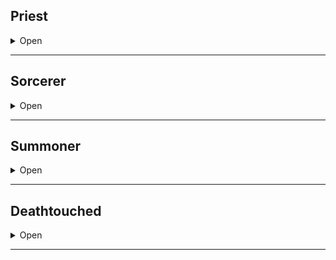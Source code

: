 ## Priest

<details><summary>Open</summary>
<p>
  
**Starting Equipment**: Holy Vestments, a Censer, a Holy Book.

**Starting Skill**: Your choice of Holy Scriptures, Dead Languages, Preaching, or Alcohol.

For every Priest template you have, you gain one new Sacrament.

### Sacrament

When you choose a Sacrament, you become imparted by the divine grace of the authority. Each sacrament is different and represents one facet of your faith. Spells gifted by a sacrament can only be cast once between each rest. You start with no Faith Dice (FD) and must earn them through your actions.

### Choices of Sacraments:
  
<details><summary>Open</summary>
<p>
  
**Anoint the sword of the Conqueror**

- You can spend Spell Dices as you attack and add the sum to your attack and damage rolls.
- When you hit an enemy with a weapon or you take damage from a weapon, you gain 1 Spell Dice for your next combat turn.
- Roll 1D4, you gain the following spell: 1. Bloodlust, 2. Blood Scabbard, 3. Cure, 4. Nine Lives

**Bathe in the Sacred Element**

- Choose or roll what is the Sacred Element. You can shape it like clay.
- If your body is covered in the Sacred Element, you have a free spell dice.
- Roll 1D4, you gain the following spell: 1. Cloak of Element, 2. Conjure (the element), 3. Elementamorphosis, 4. One with the Elements

**1D20 Elements**

1. Wind / Oxygen / Sound
2. Stone / Sand / Earth
3. Flames / Sparks / Explosion
4. Water / Rain / Bubbles
5. Magma / Coal / Glass
6. Ice / Snow / Cold
7. Ooze / Plant / Mud
8. Smoke / Gas / Heat
9. Positive Energy / Blood / Mind
10. Negative Energy / Darkness / Rot
11. Light / Star / Radium
12. Metal / Gem / Alloy
13. Lightning / Magnetism / Static
14. Steam / Cloud / Vapor
15. Salt / Oil / Mercury
16. Dust / Bone / Debris
17. Ash / Sulfur / Soot
18. Vacuum / Antigravity / Ether
19. Roll twice, choose one.
20. Roll twice: it’s both at the same time.

**Burn books in an auto-da-fé**

- Idiots believe you.
- When you destroy a source of knowledge, you gain 1 Spell Dice (until you spend it).
- Roll 1D4, you gain the following spell: 1. Pinky Knot, 2. Poppy’s Milk, 3. Servitude, 4. Singularity of Purpose

**Commune with the Sacred Beast**

- Choose what kind of animal is the Sacred Beast. You can speak with this animal.
- As long as you are behaving like the chosen animal you have at least 1 Spell Dice.
- Roll 1D4, you gain the following spell relating to the chosen animal: 1. Animorph, 2. Bestow Animal Aspect, 3. The Animal Allure, 4. Call of the Animal.

**Contact the Voices-from-Beyond**

- Roll on the D500 mutation table.
- When the referee wrongfully guesses why you are casting a spell (ask them!), add 1 Spell Dice to it.
- Roll 1D4, you gain the following spell: 1. Conjure, 2. Genoplasm, 3. Petition, 4. Transcendence

**Declaim the 100 Great Wisdoms**

- If you would roll for a new spell, roll twice and choose. You can do that retroactively for your other Sacraments.
- Every session, you gain 1 Spell Dice (until you spend it).
- Roll 1D4, you gain the following spell: 1. Astral Projection, 2. Doom Foretold, 3. Empathic Vessel, 4. Amulet of the Open Hand

**Drink the blood of your enemies**

- Your spells cannot be resisted by creatures that have killed or wounded one of your companions.
- When you do to others what they have done to you, you gain 1 Spell Dice (until you rest).
- Roll 1D4, you gain the following spell: 1. Karmic Retribution, 2. Petition, 3. Relentless Vigor, 4. Undying Oath

**Kiss the feet of the Infant and Elder**

- You gain a new follower each time you end a session in a city.
- Each person joining you in the casting of a spell adds 0.5 Spell Dice to it.
- Roll 1D4, you gain the following spell: 1. Circle of Protection, 2. Last Oath, 3. Rite of the Seventh Day, 4. Salvation

**Meditate in isolation**

- Each session, you can ask a Yes/No question to the referee. You will get the answer at the beginning of your next game.
- At the end of a session, note 2 specific actions you want to do. The next time you play you have 1 additional Spell Dice when doing those actions.
- Roll 1D4, you gain the following spell: 1. Aura of Renewal, 2. Delay, 3. Indolence, 4. Seal of Retribution

**Parade the icons of the Faith**

- When you go into town, you draw audiences of pious followers. After your sermons, you can hire on a number of believers equal to the Treasures you carry.
- You can give a class level to your next follower.
- You can command your followers as a group and they will follow your orders blindly.

**Prostrate yourself before the Authority**

- You are considered judge, jury and executioner by the faithful.
- When you punish someone for breaking the Law, you gain 1 Spell Dice (until you spend it).
- Roll 1D4, you gain the following spell: 1. Call for Judgement, 2. Command, 3. Smell Sin, 4. Smite the Wicked

**Return the dead to Nature**

- You can rot organic matter with your touch. A few seconds spoil food, and 1 hour consumes a dead human.
- You can consume one organic object in your inventory to gain 1 spell dice (until you rest).
- Roll 1D4, you gain the following spell: 1. Cordiceps Apotheosis, 2. Fey Ring, 3. Hallucinogenesis, 4. Potpourri
  
</p>
</details>
  
</p>
</details>

* * *

## Sorcerer

<details><summary>Open</summary>
<p>
  
**Starting Equipment**: Outlandish Costume, 

**Starting Skill (+5)**: Your choice of Party Tricks, Arson, Theater, or Con Artist.

**A:** Soul Casting, 1 Ambient Sorcery

**B:** Billowing Robes

**C:** Soul Vision

**D:** Magic Ward

For every Sorcerer template you have, you gain one SD.
  
### A: Soul Casting

You alter the world through sheer force of will. You need no charms, no runes, no spells, no incantations. Reality is yours to
command.

To change the world, select an ability (Alter, Create, or Harm) and a number of Sorcerer Dice (SD) you wish to invest, roll them, and add the numbers together. As a Sorcerer, you get +1 SD per Sorcerer template. Some effects depend on the number of [dice] invested and the [sum] they show. Doubles, triples and quadruples result in Calamities.

SD can be used any number of times per day. Unlike a wizard’s MD, they always return to your pool. Each time you use your sorcerous powers past the first time per day, add +1 ID (Instability Die) to your pool. These dice do not count towards the [dice] and [sum] of sorcerous effects, but they do count towards doubles. Use 2 different colours of dice. Increasing the power of your sorcerous effects may also add ID.

Sorcerers don't run out of steam. They have the opposite problem.

### B: Billowing Robes

Any outlandish costume you wear grants the resistance that an armour of similar value would.

### C: Soul Vision

You can see the souls of living creatures. This allows you to guess the approximate location of invisible creatures. You can also immediately tell if a person is possessed, undead, protected by the Authority, or a spellcaster. The price for this gift is your connection to others. You permanently lose 1d6 Wisdom (as the constant scrutiny of souls warps your mind) or 1d6 Charisma (as you become callous and jaded).

### D: Magic Ward

Reduce all incoming magic damage by 2. This does not apply to self-inflicted damage. Once per day, negate a spell that targets you. This does not apply to spells generated by Calamities.

### Sorcerous Effects

**Harm**

Deal [sum]+[dice] damage to one target creature or object you can see. Creatures and magical objects can Save to negate. Flavour however you'd like: lightning bolts, beams of light, grasping hands from the underworld. It’s your soul vs. the target’s soul. Unlike your other abilities, this effect is permanent.

+1 ID for each prior sorcerous effect you've used today.

+1 ID per additional target.

**Alter**

Make a declarative statement affecting one creature or object you can see. The statement is true for [dice] rounds. The statement cannot cause damage directly (use Harm), move a creature or object, or create new objects or effects (use Create). Creatures and magical objects can Save to avoid being altered.

+1 ID for each prior sorcerous effect you've used today.

+1 ID per additional target.

+1 ID to affect an area the size of a wagon.

+2 ID to affect an area the size of a cottage.

+3 ID to affect an area the size of a village.

+1 ID to make the effect last for [dice] minutes.

+2 ID to make the effect last for [dice] hours.

+3 ID to make the effect last for [dice] days.

**Create**

Create something. The creature or object created exists for [dice] rounds. Without adding ID, the creature is person-sized or smaller and has 2 or fewer HD. Objects are person-sized or smaller.

Creatures created cannot deal damage. You can create objects with magical effects (flying carpets, invisibility cloaks), but created objects cannot deal magical damage (you can make a regular sword but not a +10 vorpal sword of fire) or or provide permanent effects (healing potions only heal for the duration listed, rings of permanent stat gain only work for the duration). You can make a sword that looks like a +10 vorpal sword of fire though.

+1 ID for each prior sorcerous effect you've used today.

+1 ID per additional object or creature created.

+2 ID to create a creature of up to +4 HD.

+1 ID to create an object the size of a wagon.

+2 ID to create an object the size of a cottage.

+3 ID to create an object the size of a village.

+1 ID to create a magical or sufficiently weird object.

+1 ID to make the creature or object last for [dice] minutes.

+2 ID to make the creature or object last for [dice] hours.

+3 ID to make the creature or object last for [dice] days.

| 1d10 | Outlandish Costume | Ambient Sorcery | 
| :--: | :----------------- | :-------------- | 
| 1    | Long woven cloak of many colours. | Clap hands to take 1 damage and teleport 1'. | 
| 2    | Thick coat made of human skin, teeth, and hair. | Can read any language, but must read outloud. |
| 3    |  |  |
| 4    |  |  |
| 5    |  |  |
| 6    |  |  |
| 7    |  |  |
| 8    |  |  |
| 9    |  |  |
| 10   |  |  |

</p>
</details>

* * *

## Summoner

<details><summary>Open</summary>
<p>
  
Starting Equipment: 2 sets of robes, dagger
Starting Skill:

**A:** +2 Entities, Summoning

**B:** +1 Entity, Powerful Hold

**C:** +1 Entity, Soul Vision

**D:** Master Summoner

You gain +1 Summoning Die for each Summoner template you possess, to a maximum of 4.

### A: Summoning
  
There are 99, and only 99, Entities that can be summoned. Each has a name, a description, and a list of abilities. They are sentient, but their minds may work in strange ways. Summon an Entity by rolling your Summoning Dice. Dice return to your pool and can be used again on a 1-3, but are exhausted for the day on a 4-6. On doubles, a Mishap occurs. On triples, a Doom occurs. 

You can only summon an Entity once per day. You can summon an entity for [sum] hours before it vanishes, possibly to serve another master. It takes one round to summon an Entity. You must be able to speak and you cannot be distracted.

You require its true name and a description of the mental acts required to call it to you. Seek ancient scrolls, temples, and cults to find entities to summon. Unlike Wizard spells, the information is does not disappear once it is learned. You can use the same instructional scroll to create an entire cult. However, as only 99 entities exist in Creation, most Summoners guard their knowledge jealously to avoid sharing power. 

Entities are not angels nor demons nor elementals, according to the Summoners. Any similarities are purely coincidental, just as both silver and steel can be polished to the same hue.

### B: Powerful Hold

Chose one entity you know how to summon. Instead of [sum] hours, the entity is summoned for [sum]x2 hours. Whenever you gain a level, you may change which entity this ability applies to. 

### C: Soul Vision
  
You can see the souls of living creatures. This allows you to guess the approximate location of invisible creatures. You can also immediately tell if a person is possessed, undead, protected by the Authority, or a spellcaster. The price for this gift is your connection to others. You permanently lose 1d6 Wisdom (as the constant scrutiny of souls warps your mind) or 1d6 Charisma (as you become callous and jaded).

### D: Master Summoner
Roll for 2 additional Entities. Alternatively, name an Entity you already control. For as long as you live, the Entity that you name will always remain with you. If [sum] or [dice] are required, use 2d6. This does not deplete your SD or cause Mishaps. You do not need to roll to summon it.

### 99 Entities

<details><summary>Open</summary>
<p>

1. Melchior, of Eyes Unblinded
Enters from somewhere not observed by the summoner. Appears as a withered old man in fine robes, or a beautiful young woman with no hair. In either form, Melchior will mutter constantly, repeating meaningless phrases or snippets of conversation. As long as Melchior can see the tongue of a creature, it can tell if the creature is lying. It will hiss and lunge at anyone who lies for purely selfish reasons, and will seek to remove their tongue. Melchior will carry items for you and will provide banal and useless advice if asked. Believed to be one of the most powerful Entities. Armour as plate, at least 30 HP.

2. Cantopas, the Grey Mirage
Enters and moves like smoke. Appears as a rippling cloud of grey-white fabric. Sheds light like a candle. An object smaller than an apple given to Cantopas will vanish. Cantopas moves as quickly as an arrow (150 miles per hour), and will bring the object to the location or person you designate, provided it can reach them before vanishing. If it cannot, it will try and drop the item somewhere along the quickest path. If Cantopas descends onto the head of a living creature, the creature must Save or be deafened and blinded for 1 round. Cantopas has 1 HP.

3. Thoriel, who Demands Reverence
Enters with a thunderclap. Appears as two rotating rings of white light, one inside the other, tumbling through the air. The size of a clenched fist. Shakes, as if enraged. Speaks in high-pitched monotone. Up to [dice] times per summon, can demand a single creature it can see "PRAY". The creature must make the sign of the Authority or, the next round, by struck by a 4d6 lightning bolt. Animals of Creation will kneel or bow instead. Can sense the presence of those who have consciously rejected the Church within 100', but cannot sense mindless creatures, undead, or those who were never converted.

4. Rone, the Blade of Love
Enters silently, in the summoner's hand. Appears as a black dagger of stone and grey leather. Cannot speak or see, but can hear very, very well. Creatures injured by Rone feel no pain, only a curious sensation of pressure. If you hold it like a pen and use blood as ink, Rone will write the answers to any questions you ask, provided it has overheard the answers since you summoned it. It could transcribe a conversation in perfect detail or tell you how many people entered a room, what they said, and when they left. If anyone holds Rone against the summoner's will, they must Save or take 1d6 damage, and Rone vanishes. If anyone holds Rone with the summoner's permission, they must Save. If they fail, each morning they must Save against the desire to hold Rone again.

5. Gornim, Lord of Vermin
Enters on a cloud of flies and biting insects. Appears as statue of a child made of clay. Crude. Gluttonous. Can command vermin to move, assemble, or bring tribute (food). Any other requests are met with suspicion and peevish demands. If provided with sufficient food (a larder or storeroom), Gormin will call all vermin within [dice] miles to him for a grand feast.

6. Malrane, the Scholar's Aide
Enters from somewhere not observed by the summoner. Appears as a thin, tired young man or woman with wiry hair. Can speak and translate any language, living or dead. Will not speak or translate blasphemies, or prayers to any god but the Authority. Can only offer a literal translation unless reading by the light of the noonday sun, in which case, a full allegorical and contextual translation is prepared. Cannot, or refuses to, write.

7. Esilan, the Keeper of Hours
Enters in a shower of feathers. Appears as a floating hourglass orbited by wings. Can accurately and precisely measure any time interval it sees. Up to [dice] times per summon, can demand a single creature it can see "AGE". Target creature's age mirrors for [sum] rounds. A 20-year-old creature becomes 2 years old. A 92-year-old creature becomes 29. A 106 year old dragon becomes 601. This cannot directly cause a creature to die or suffer any damage, but it may affect HP or stats. If confronted by blasphemies, glows as bright as a torch.

8. Simpulex, Carnal Bookkeeper
Enters from just behind the summoner. Appears as an androgynous humanoid wrapped in a silk ribbon. Is extremely beautiful. If Simpulex touches a creature, it learns the creature's entire sexual history in graphic detail. Will attempt to seduce a suitable target it if not directly observed by the summoner. Uses poetry and flattery. If the target willingly kisses Simpulex, both the target and Simpulex vanish. The target never returns.

9. Bantos, Life-Leech
Enters by squirming up from cracks in the ground. Appears as a smiling man who vaguely resembles the summoner. Creatures touched by Bantos take 1d4 damage per round. Bantos heals 1d4 HP per round. Bantos has a Strength of 16 and does not need to breathe.

10. Hisbic, the Coin Counter
Enters in a puff of greasy smoke. Appears as a squashed and twisted humanoid, with a huge mouth and gut, no neck or eyes, and tiny limbs. Floats and tumbles through the air like a leaf. Will devour any coins given to it. Will regurgitate the coins at the summoner's request, at any point, even if summoned years later. Loves the taste of rare or unusual coins. Will only swallow metal coins, not jewelry, shells, or promissory notes. Can accurately guess the amount of currency a person is carrying at any given time. Can convert 10 gp per hour from one currency to another, in any format. Loathes counterfeiters.

11. Raspalan, the Urgent Guide
Enters by running in via a door or window. Appears as a thin human with a scraggly beard and no clothes other than sandals. Cannot stop running. Will lead the summoner to any destination they name, provided it can be reached by running at a breakneck pace and leaping over obstacles. Will attempt to warn the summoner of traps, monsters, jumps, spikes, and other hazards in time to allow a Save. If the summoner does not follow or falls behind, Raspalan will still run to the destination and then vanish when not observed. If trapped, manacled, or cornered, will come up with some means of escape that may also benefit the summoner. Cannot be persuaded to run into a battle, but often runs through them accidentally.

12. Gemwick, Spell Tutor
Enters in a shower of sparks. Appears as a red humanoid the size of an acorn. Has a wizard's robe, hat, and staff. If a wizard sacrifices a limb or eye (of their choice), Gemwick will either teach them a new spell or improve (mutate) a spell they already know. Is respectful, but slightly bored of the summoner. Once per day, can summon 1d6 Limb Homonculi (as Apes, with 1HP), which are made from the fused limbs and eyes of wizards he has assisted in the past. The homunculi obey only Gemwick. Gemwick desires magical items, spells, and the shapely limbs of wizards.

13. Banzatoul, the Morphing Chain
Enters with a musical clang. Appears as a floating ring of chain the size of a barrel, spinning slowly. If a living creature passes through the centre of the chain, it is temporarily randomized. Roll for a random gender, appearance, and new stats (3d6 in order). The creature's species does not change. A creature can only be changed once per day. When Banzatoul vanishes, the effects end. Arrows fired through Banzatoul have a 50% chance to catch on fire. Spells with an elemental damage type that pass completely through Banzatoul on the way to their target have a 50% chance of changing elemental damage types.

14. Quen, the Truculent Goat
Enters with a clatter of hooves. Appears as a six-legged grey goat. Attack 14, armour as chain. Loves to charge things. If Quen charges and hits an enemy of 2 HD or less, the enemy is automatically knocked prone. Any gate or door less than 20' tall or wide and not protected by magic that is charged and hit by Quen bursts open. Quen prefers to charge targets taller than it, targets with horns, or targets that look cheerful. If no targets are designated by the summoner, it has a 50% chance of charging a random target each hour.

15. Fizby, Friend of the Stars
Enters with a faint hiss and crackle. Appears as a tiny blue sphere the size of a berry. Glows as brightly as a candle. Will move as you direct and follow people or objects. Each hour it is summoned, there is a 10% chance a falling star fragment will strike Fizby, or the area directly above Fizby if not exposed to the sky. Roll 1d6+[dice] for the type of stone summoned. 1. Tiny fragment of cold stone (no damage). 2-5. Minor stone fragment, 2d6 bludgeoning damage. 6. Minor iron fragment. 2d6 damage but worth [damage]x5gp to wizards or blacksmiths. 7-8. Major stone fragment. 4d6 bludgeoning damage, target must Save or be knocked prone. 9. Major iron fragment. 4d6 damage, target must Save or be knocked prone, worth [damage]x5gp to wizards or blacksmiths. 10. Star Core. Everything in a 1 mile radius takes 6d6 fire damage. Everything in a 100' radius is obliterated. The star core is the size of a fist and burns for 2d10 days while slowly evaporating into nothingness.

16. Doron, the Shield of the Righteous
Enters with a small thunderclap. Appears as a round shield of brass engraved with tightly packed combatants. Can be carried by anyone as a shield (+1 Defense). If you "sunder" the shield (reducing incoming damage by 1d12), Doron does not break, but instead reveals one of your sins or failings to all present in a disgusted tone. It will present your sins in the least charitable way possible. If you are attacked by an agent of the Authority (a paladin, an angel, etc.), Doron will still defend you but will reveal one sin every round.

17. Astokepolos, Diagnosticator
Enters in a stream of leaves and smoke. Appears as a gnarled walking stick with a serpent wrapped around it. Astokepolos can diagnose one illness per day, no matter how obscure or complex, and offer a cure. Roll 1d6+[dice]. 1. Cure is impossible (decapitation), 2-4. Cure is difficult but possible (the blood of an albino donkey, the tears of a virtuous raven, a stone from a lost temple), 5-6. Cure is possible to achieve shortly (a rare local plant, a particular ritual), 7-8. Cure is trivial (a common plant, a short ritual chant), 9. Cure is instant (a pressure point, a single word), 10. Cure is instant but the target will die in 1d6 days, target is not offered a choice. Any creatures cured with Astokepolos's advice owe their souls, or a portion of them, to him, and he will claim them at death unless prevented. He bears no ill will if prevented provided it is done politely. Astokepolos can also speak to and translate for serpents.

18. Orniel, the Ash Knight
Enters in a cloud of ash. Appears as a suit of charred plate armour, stacked neatly on the ground. Any humanoid who puts on the helmet will be compelled (Save once to immediately remove the helmet) to put on the rest of the armour. If they succeed, they immediately immolate, and the Ash Knight is created. The Ash Knight has Attack 14, armour as plate, and the HP of the person inside the armour. It wields a sword made of smoke and cinders (d8+2 damage, cannot be parried or blocked by shields). The creature inside the armour can be faintly heard screaming as they burn to death. The Ash Knight loses 1 HP per hour, and disappears when the summon ends. It does not speak, but will obey most commands without hesitation.

19. Weeblen, Blade Tamer
Enters from somewhere not observed by the summoner. Appears as a portly man with grey eyes and slightly stained traveling clothes. Can sharpen any blade. Up to [sum] times per summon, can (a) create a sword, dagger, arrow, or axe that lasts for the duration of the summon (b) sharpen a weapon to give it +1 slashing damage until the end of a combat, (c) identify who forged a blade and when or (d) identify when a blade was last used. Weeblen will not fight, but will assist with mundane tasks if given ale or rations.

20. Creston, who Adjudicates
Enters by floating down from above. Appears as a floating stone sphere the size of a cabbage, carved to resemble a stylized human head. Speaks in a booming tone. If two objects, items, values, or issues are presented to Creston, along with a criteria, Creston will judge them. For example, you could ask "Which of these gems is most valuable?", "Which of my friends is most cowardly?" or "Which of these two wines would I enjoy most?" Creston cannot answer questions that are not local and immediate. It cannot answer "Which country will win the war?" or "Which hallway did the King run down?". Creston enjoys finely made handicrafts and loathes cheats and pretenders.

21. Jalpirtan, the First Assassin
Enters from the shadows. A thin woman in black and grey, beautiful, but cold. Speaks in whispers. Once per day, Jalpartian can kill a single mortal target you name, provided you have a piece of the target's hair or flesh, and the target can be reached within the duration of the summon. Jalpirtan will demand an equal sacrifice: a lord for a lord, a peasant for a peasant, or the equivalent value in lives, calculated by some obscure process. Alternatively, she can offer advice in the arts of poison-making, stealth, burglary, and knife-fighting. If the advice is simple and the conversation is pleasant, she may not demand a price, but she might demand the summoner test their new-found knowledge on an arbitrary target. If the summoner provides her with a suitable apprentice (a child under 10 with no living family, who has killed at least one person), Jalpirtan will take the apprentice and provide the summoner with a detailed plan to locate and kill one mortal target of the summoner's choice.

22. Antrac, the Dark Flame
Enters in a flare of fire. Appears as a floating orb of dark red flame that emits no light. The orb is the size of a horse. Antrac can imitate any voice it has heard while summoned. It can shrink to the size of a marble. The flame causes no damage to living creatures or plants but otherwise burns as a normal fire.

23. Louchan, the Scythe of Bones
Enters silently, in the summoner's hand. Appears as a scythe of bones. Can be wielded with two hands (d6 slashing damage). Any creatures reduced below 0 HP by the scythe have a 50% chance to crumble to dust and rise as skeletons of appropriate size and HD in 1d6 rounds. The skeletons last for the duration of the summon, and obey whoever holds Louchan. Both Louchan and the skeletons it creates instantly crumble to dust if exposed to sunlight.

24. Sbendis, Helpful Vermin
Enters by burrowing from beneath the earth. Appears as a thin, flattened, asymetrical crustacean. Speaks in a whistling tone. If you boil and eat Sbendis (which she readily encourages), the delicious broth formed by her body can nourish up to 10 creatures for a day. If you consume her entire body without cooking it, you gain 10 temporary HP for the duration of the summon. Sbendis can burrow into the body of a creature that died no more than 1 minute ago and control its body for up to an hour. She is a very poor mimic and is nearly useless in combat.

25. Hypanian, the Land-Ship
Enters with a ruble of earth. Appears as a stone ship, crudely carved, with stone sails and a stone rudder. Can only be summoned in an area with solid ground. Will move at 2 miles per hour across land, cutting a furrow that folds behind it. Ignores trees, mountains, hills, elevation, and lava. Treats rivers and glaciers as reefs and islands. Ignores wind as well. Can carry up to 10 people or equivalent goods in moderate discomfort. Hypanian is intelligent and understands commands, but sometimes forgets to warn passengers of danger.

26. Goamloamer, the Warming Beast
Enters with a shuffle and a pop. Appears as a pig-like creature with no face. Gloamloamer is twice the size of a horse, moves as slowly as a person walking, and cannot attack. It has 20 HP, is always hit by melee attacks, and feels no pain. It is very warm. You cannot eat its flesh, but if you sleep next to it, you count as being inside a tent. If you place a healthy egg under Gloamloamer it will hatch in 1/100th the usual time (5hrs for a chicken's egg). You can put up to 20 eggs under Gloamloamer at once.

27. Lukian, the Eye of the Gatekeeper
Enters with a trumpet blast. Appears as a grey glass orb the size of a marble, flickering with faint shadows. Hovers and faintly chants hymns. No ghost or demon can willingly come within a 10' radius of Lukian. Any invisible ghosts or demons within 30' are fully revealed in their true form. Lukian can also tell false priests of the Authority from true ones.

28. Xeriandel, Whose Form is Agony
Enters with a hideous shrieking noise. Appears as a pulsing rift of light the size of a clenched fist. Targets looking at Xeriandel must Save or take 1 damage per round. Even if they Save, targets develop a splitting headache. Xeriandel will always remain within 20' of the summoner, passing through walls and barriers if needed. If not given instructions every 10 minutes, will slowly drift towards the summoner's line of sight. If the summoner falls unconscious with Xeriandel nearby, Xeriandel will descend into the summoner's ear and reduce them to 0HP.

29. Jentro, the Mirror of Life
Enters by stepping up from the summoner's shadow. Appears as an identical duplicate of summoner, save for some subtle detail, such as eye colour or a missing scar. Will act as directed for the spell's duration, with the summoner's stats or 10, whichever is higher. Is intelligent enough to carry out very complex tasks, but has trouble improvising. Cannot deal damage or cast spells, but can appear to do so via illusions. The illusions are always minor and short-lived.

30. Kylon, Discord Manifest
Enters with a clatter of stones. Appears as a dusty stone idol the size of a brick. Up to [sum] times per summon, Kylon can cause two people to Save or disagree on topic they were discussing. The disagreement may be resolved, or it may turn to violence. If the dust from Kylon is rubbed into a book or letter, the text will change to contain veiled insults and contradictions for the duration of the summon. Kylon can hear and speak, but prefers to remain smug and silent.

31. Uziam, the Creeping Death
Enters as a black stain on a surface. The summoner has [sum] minutes to flee the area. After [sum] minutes, a white figure with tar-like hand and footprints will crawl from the stained surface. Uziam will stalk and strangle (Strength 14) any sentient living creatures in the area, starting with those closest to the summoning point. Serious opposition will cause Uziam to vanish and select a new target. Uziam can pass through walls and turn invisible if required. It only targets the fearful, the isolated, and the weak. Uziam cannot enter areas of direct sunlight, but it can extinguish non-magical flames at will, provided it is hunting a target. It will happily hunt and strangle the summoner.

32. Krentos, Knight of Leaves
Enters with a storm of dried leaves. Appears as ancient suit of animated plate armour with branches growing from the joints. The Knight of Leaves has Attack 14, armour as plate, and HP equal to the hours of the day remaining until sunset (18 to 8, depending on the season). At night, or if not exposed to sunlight in the past 2 hours, the Knight of Leaves is completely dormant. While active, it will attack any targets you designate. It does not speak. Dryads and tree-creatures will be polite to anyone in the company of the Knight of Leaves.

33. Enti, Kite of Eyes
Enters with an accompanying host of winds. Appears as a tattered blue kite with painted eyes. In a good wind (not provided), Enti will rise up to 1,000 feet in the air over the course of the summon. While in the air, anyone holding the other end of Enti's kite string and spool will be able to see from Enti's eyes. You can use this ability at any time (to peek around corners or under doors, for example), but Enti is happiest while flying, and may provide insight into the things it sees while in the air. Anyone holding Enti's string and spool can cast spells through its eyes.

34. Ophinania, Rot Butterfly
Enters with a cloud of stinking air. Appears as an ordinary yellow-grey butterfly. Is invulnerable to harm. Constantly produces an odour so foul that a) no one within 100' can eat unless starving b) food rots or spoils in 1/10th the usual time c) white fabric or paint becomes discoloured and d) creatures with a sense of smell must Save once to enter the area, and once again to enter within 10' of Ophinania. The summoner is immune to the last effect, but allies are not. The last effect only applies if creatures are voluntarily approaching Ophinania. Walking towards a creature does not require them to Save or flee. Ophinania can tell how long a body has been dead, a flower cut, bread left since baking, or any other duration related to rot and spoiling. She will examine up to [sum] items per summon.

35. Banalor, the Light of Creation
Enters with a shimmer of golden light. Appears as floating sphere of golden flame. The sphere sheds light as a torch. Up to [dice] times per summon, Banalor can flare and illuminate, briefly, an area 100' in radius. Sighted creatures in the area who are not aware of Banalor's flare must Save or be blinded for 1d6 rounds. The flare temporarily cancels magical darkness, which will re-emerge at 10' per round from its source. Banalor's flare does not have the properties of sunlight, but unholy or unnatural creatures will instinctively flinch from it. Banalor knows a great deal about scripture, hymns, and glassworking.

36. Irukan, the Tick of Wakefulness
Enters by scuttling out from the summoner's sleeve or coat. Appears as blue-white tick the size of a thumb, with three beady black eyes. Once per summon, Irukan can attach himself to a living target. For the duration of the summon, the target cannot be fatigued or knocked unconscious, and does not require sleep for 10 hours after the summon ends. Irukan will grow gradually more bloated as the summon progresses. He has 1HP and, if burst, anyone within 10' must Save or fall asleep (as per the sleep spell). Irukan does not like being burst, and will give the summoner nightmares. If Irukan is burst 3 times within a week, he will lay painful (1 damage) eggs in the summoner's blood, and in 1d6 weeks a swarm of baby ticks will crawl from the summoner's tear ducts. If kept warm and flattered, Irukan can also purify a creature's blood, allowing a new Save vs Disease or Poison.

37. Thosban, Cloak of Beasts
Enters by falling into the summoner's hands. Appears as thick cloak of mixed furs, crudely sewn. Anyone who puts on the cloak and names a furred, flesh-eating beast they have personally killed transforms into that beast for the duration of the summon. They must Save each hour past the first or let the beast's nature take hold. They can remove the cloak at any time, provided they have Saved for the hour. Thosban provides guttural advice, suggesting mayhem, death, and gorging on flesh.

38. Leticular, Stairway Between Realms
Enters silently, subtly, and nearly invisibly. Appears as a faint stairway of glass, rising either up or down (randomly determined). The steps appear to be 1' high, but in fact raise anyone stepping on them by 1', 10', 100', 1,000', etc. respectively. By the 5th step up, the air becomes cold. The 6th step up causes nearly instant death by freezing cold and lack of air. Similarly, if the staircase, leads down, you can descend the first 1', 10', 100', and 1000' safely (though you will emerge into solid rock unless you step off very carefully). By the 5th step, the air is intolerably warm. Any further, and you are either incinerated by the heat or dragged from the stairs by the guardians of Hell. You can step off the stair at any time, and if you carefully judge your step, emerge at a useful height.

39. Zantaliar, Lord of War
Enters with a stiff march. Appears as a scowling man in heavy robes. Will consult and advise on any matters of military strategy, from the raiding of a camp to the invasion of a continent. His advice is useful to amateurs but redundant and irritating to experts or those unwilling to grasp the realities of war. He will refuse to assist in tomb-robbing, burglary, or other unsavory acts. His advice is no more than a year behind the cutting edge of the area or conflict he is examining. Zantaliar will not fight for you, and will occasionally shout advice to your enemies if they seem particularly disorganized.

40. Oswing, the Merchant of Delight
Enters from somewhere unseen by the summoner. Appears as a thin grey-skinned man or woman in a pale blue cloak. Up to [sum] times per summon, can touch a willing living creature to transport them to a rapturous ecstasy that lasts [dice]+1d6 hours. Only pain can wake them from their vision. Oswing will demand payment for the visions. At first, the payment will be trivial, but it will quickly escalate to outrageous sums, cruel tasks, or impossible items. The weak-willed, the desperate, or the poetic must Save after the first vision or forever desire another. Oswing will not give you a share of its payments, but will allow the Summoner to enjoy a 1hr vision, per summon, for free. If paid or flattered, it can tell you what visions its clients enjoyed best.

41. Iescophcos, Arrowhead of Sorrow
Enters in the summoner's pocket or boot. Appears as black stone arrowhead, shiny like glass. If placed on a horizontal surface, the arrowhead will rotate to point at the nearest newborn person, no matter the distance. Newborn, in this case, means within thee days of birth. If Iescophcos is brought within 10' of a newborn, it begins to shake. If plunged into a newborn's heart, two effects will occur: the child's heart will forever beat at a steady, slow pace, and on their sixteenth birthday, they will be compelled to seek out and obey (as a permanent charm person spell) whoever held the arrowhead at the time they were wounded. The infant is not otherwise harmed. If attached to an arrow, the arrow deals 1d6+[sum] damage on a successful hit, but the summon immediately ends. Iescophcos speaks a language no one can understand.

42. Antoban, the Harbinger of Winter
Enters in a storm of freezing air, from a nearby door or window. Appears as a pale white humanoid of the same species and gender as the summoner, but stiff and frozen like a frostbitten corpse. An area 100' in radius around Antoban will always be uncomfortably cold. An area 10' in radius around Antoban will, provided Antoban is not moving, become painfully cold (1d4 cold damage per round, unless creatures are well insulated or immune to arctic temperatures). Antoban takes half damage from all weapons and spells, but double damage from fire. It can discuss the history of winters in the area, focusing on famine, madness, and murder wherever possible. Ice elementals fear and revere Antoban, but it will not command them for any reason. In battle, it wields a short iron sword (1d6 damage).

43. Noroyo, the Useless Fish
Enters with a loud plop. Appears as a horse-sized fish with green scales and whiskers. Sits quietly, slowly breathing and looking around. Despite being out of the water, will not die. Noroyo's flesh is edible but tastes foul and vanishes at the end of the summon, possibly with disastrous effects. If summoned in water, Noroyo appears as a stunted pony with short limbs, and swiftly sinks. The main use of Noroyo is summoning it in the air to squash your enemies (inflicting 3d6 bludgeoning damage on a typical summon, Save vs Dex negates).

44. Uskip, Protector of the Virtuous
Enters with a ringing sound. Appears as a purple disc of light, floating 2' over the summoner's head. Any objects falling on the summoner from above, no matter how heavy, are instantly stopped by the disc. If trapped by a rockfall or avalanche, Uskip will shield the summoner and create a small air space around their body. This will not help the summoner escape, but will prevent them from being crushed or immediately suffocated. Additionally, for the duration of the summon, the summoner gains a +2 to Save vs Magic. Uskip vanishes if the summoner utters any blasphemies or strikes a priest.

45. Warlence, the Perpetual Relative
Enters with a shuffle. Appears as a peasant in appropriate local dress, with a rucksack full of rags and rotten onions. Up to [dice] times per summon, Warlence can designate a target who is not aware Warlence is an unnatural creature. The target will treat Warlence as a distant relative. At a minimum, this will involve a simple meal (Warlence is ravenous) and a warm bed for one night. Warlence is happy to go along with any deceptions the summoner suggests, but cannot invent lies on its own. Will carry supplies and assist with other simple activities, but will not fight for you.

46. Loswach, the Universal Chisel
Enters in the summoner's hand. Appears as an iron chisel with a wooden handle. Loswach can separate any two layers. You can use it too separate skin from muscle, gold foil from wood, rust from iron, or bark from a tree. You can't separate things that are not fused, so Loswach couldn't chisel the armour off a warrior or the nose off a statue (at least, not any more than a normal chisel could). In combat, Loswach counts as a dagger. Loswach cannot speak, but it will carve answers to simple questions into stone, if guided by an idle hand.

47. Benlib, Door of Possibilities
Enters on a nearby wall. Appears as an ordinary wooden door. Will allow [sum] creatures plus the summoner to pass through it, once per summon, and walk through any other door the summoner has seen and marked with a tiny symbol. The door must be within [dice] miles, and must not be locked or magically protected. Benlib vanishes after [sum] creatures or spells have passed through it. Non-living objects pass through Benlib normally, appearing at the door the summoner designated.

48. Nauox, Tapestry of Lies
Enters with a thump and cloud of dust. Appears as a rolled up tapestry, 6' by 10', with ornate designs featuring scenes from the summoner's life as well as fictional scenes. All of them are slightly embarrassing to the summoner, but this is only noticeable on very close examination. Nauox can speak and insists it is a flying carpet. It is not. It also insists it can crush anyone wrapped in it. This is also a lie. The tapestry is animated, and can walk (very slowly) on its corners. Though it will claim otherwise, it cannot be harmed by acid, fire, or spells. A solid hit from an arrow or spell will knock it over.

49. Eb, the Tasting Lizard
Enters around the summoner's neck. Appears as a sleek yellow lizard with a bright blue tongue. Eb can taste poison gas on the air, and provide information about the source of odours, smoke, or fog. Eb always knows the local tides, and will tell you which hour in the day will be most propitious for sailing, fishing, or conceiving children. Eb desires warm stones.

50. Yigmarial, the Soul Cache
Enters with a glimmer of light. Appears as a tiny grey cloth effigy of the summoner, with strange wet-looking eyes. For the duration of the summon, the summoner automatically passes all Saves vs Death. Decapitation or extreme bodily harm will still kill the summoner, but almost everything else will merely knock them unconscious. The effigy has 1HP and, if torn, burnt, or damaged, immediately requires the summoner to Save vs Death, which is not automatically passed (of course).

51. Rix, Bisector
Enters in a shower of gold light. Appears as an old man with a long golden beard and a pair of comically oversized gold scissors. Rix will cackle and snip [dice] creatures objects in half, then vanish. Objects are not harmed in any way and will remain bisected for the duration of the summon. When the summon ends, the halves join back together, no matter the distance or implausibility. Both halves function independently. Halves of creatures have 1/2 the HP of the original. Creatures or objects can be as large as a castle.

52. Dave
Enters with a leaden thump, a brief fall, and a short scream. Appears as a bedraggled teenage human with brown hair and a dull brown robe. Dave was once a wizard's apprentice. A botched spell trapped him in a pocket dimension. Dave lives on, immortal, invulnerable, and extremely confused. He is perpetually being dragged into combat, danger, dismemberment, and extremely awkward situations. Dave will sort-of obey you for the duration of the summon, but he is only an immortal teenager. He's awful at everything. Dave only lasts for [sum] minutes instead of [sum] hours. If you summon Dave with 3 or more [dice], Dave's efforts are accompanied by appropriately dismal music.

53. Clippet, Lord of Ducks
Enters with a regal quack. Appears as a white duck with a golden crown. Clippet can command all ducks (with reasonable success). He desires bread, tribute, flattery, and clean water to splash in. Up to [dice] times per summon (but at least once), Clippet will engage someone in conversation. Anyone speaking with Clippet must Save each hour or continue speaking. They can take other actions, but are distracted and possibly dismayed by the duck's fascinating wordplay. If he is well flattered, the summoner may be able to direct him to speak with specific targets. Otherwise, he will just pick interesting people at random.

54. Cerein, The Sword of Strange Girdles
Enters with a triumphant orchestral roar in the summoner's outstretched hand. Appears as an amazing enchanted sword. Its pommel is a crown. Its blade is mirror bright and covered in strange runes. Its hilt is two dragons devouring each other. The sword appears with [dice] other supernatural effects (flames, clouds of rose petals, lightning, etc.) and mythical connections appropriate to the era and location. It is a perfectly ordinary sword and deals 1d6 non-magical damage. The summoner cannot drop the sword. If spun or left to drift, Cerein can tell true kings and knights from false ones.

55. Elorham, Wand of Repulsion
Enters with a moist pop in the summoner's hand. Appears as a thin wand of willow wood covered in scowling faces. Constantly fires a 30' stream of egg-like projectiles that weigh as much as a scrap of paper. The projectiles deal no damage. They could fill three 10'x10'x10' cubes per hour. They could slowly knock a candlestick off a table. A creature struck by the full stream must Save with a +8 bonus. If it fails, it cannot move towards the wand's wielder this round.

56. Pentornax, Traitor's Friend
Enters silently with a slight drop in temperature. Appears as a faint humanoid shadow on a wall. Up to [dice] times per summon, Pentornax can step away from the wall and strike a creature with a concealed shadow dagger, dealing [dice]x2d6 damage. Creatures targeted must be friends of the summoner or have pledged loyalty to the summoner. Pentornax only betrays. Dogs can sense Pentornax but must Save vs Fear to approach it. Pentornax does not speak but it does obey commands, no matter how complex. It can move as fast as an arrow.

57. Fasin-Gelth, the Zone of Madness
Enters with a shimmer. Appears as a faint outline around [dice]x10' cubes, visible only to the summoner and owls. Anyone inside Fasin-Gelth cannot see out or affect the outside world. Instead, they see to a featureless white plain and a cloudless white sky. Creatures outside Fasin-Gelth can see and affect creatures inside. Creatures can pass in and out freely, but Fasin-Gelth will disorient them and Stun them for 1 round. Sighted and mobile creatures who spend more than 10 minutes inside Fasin-Gelth take 1 Wisdom damage every 10 minutes.

58. Nessalor, Cloudlight
Enters with a soft glimmer of light. Appears as a floating sphere of fine white hair lit from within. The size of a person's head. Moves as if underwater. Casts light as a candle. Up to [dice] times per summon, Nessalor can fill a 40' radius with dense fog. Alternatively, it can suck in and absorb a 40' radius of fog or smoke. Nessalor has 1 HP and, if struck, bursts and fills a 40' radius with fog (as above). 

59. Yorax, Avian Sommelier
Enters with a polite cough just behind the summoner. Appears as an elderly raven the size of a man. Yorax can shrink to the size of a wren, but prefers to maintain its full (impressive) size. It can determine the vintage, quality, and market value of any wine by tasting it and write a short review on a scrap of parchment using one immaculately sharpened claw. If provided with a bottle of wine worth at least 50gp, or 50 fresh eyeballs, Yorax will also set one object (not creature) on fire for you, provided the target can be reached within the duration of the summon and set on fire with a torch. Yorax will not fight for you, but it might be persuaded to carry you out of danger.

60. Fensington, the Consolation of Conscience
Enter with a shuffle. Appears as a middle-aged, bland, faintly concerned human. Further descriptions are impossible; Fensington's appearance evades memory. Fensington's voice is low and soothing. Fensington will assist anyone in justifying any behavior, plan, or crime. People who engage Fensington in conversation must Save or be calmed and freed from guilt or doubt. Fensington has no secret knowledge but may hint vaguely at schemes, accusations, religious authority, etc. Fensington will not fight for you, but any arrows or projectiles aimed at Fensington or anyone within 10' automatically miss.

61. Burchub, Bringer of Infatuation.
Enters from above in a shower of rose petals. Appears as a portly baby with dove's wings, a bow, and a quiver full of sickly pink arrows. Burchub will fly around giggling and poking things. He will shoot [dice]x2 targets, always in pairs, per summon. Each pair is must Save (once per pair, chose the highest Save) or fall in deep, romantic love for the duration of the summon (or possibly beyond it). Nothing physical, just bad poetry, longing gazes, shy conversation, and capital-F-Feelings. Burchub's bow has a 60' range and hits on a 19-in-20. On a critical miss, the shot strikes an adjacent creature or object. Burchub will also open any mundane lock provided it separates two people.

62. Pultrudia, Worm of Worry
Enters with a moist plop on the summoner's shoulder. Appears as an earthworm with a scowling face. Pultrudia induces anxiety. Anyone within 100' is mildly worried. Anyone within 10' is extremely concerned, paranoid, and doubtful. Anyone holding Pultrudia, or allowing her to nestle against their neck (her favourite spot), is immune to all mind-altering effects and cannot be surprised. They also immediately assume the worst in any given situation and cannot relax, sleep, or enjoy idle pleasures. Up to [dice] times per summon, Pultrudia can sing a horrible piping song that causes milk to curdle, leaves to fall from trees, and fruit to rot within 300'.

63. Robolotanobar, The Un-Cursed Sphere
Enters with a thunderclap. Appears as a bright red orb the size of an apple. Casts light as a candle. Makes a quiet but ominous keening, like someone using a bandsaw in a distant room. Robolotanobar will follow a target you designate for the duration of the summon, steadily drawing nearer and nearer. Its speed increases to match the target but with a few moments of lag time. It cannot be blocked, dispelled, diverted, tricked, or avoided. It will touch the target just before the summon ends. Nothing happens.

64. Kwis Bizmac, Swift Sustenance
Enters with the patter of running feet. Appears as a scruffy-looking person in an off-white, stained, and ragged uniform. Kwis Bizmac will hand the summoner a package containing [dice] rations, bow politely, and run off. The rations are bizarre and inconsistent. They are usually warm, highly spiced, and very salty. Seafood, strange cured meats, sweet sauces, unusual vegetables. The rations have all normal effects, but also completely remove hunger for the duration of the summon. Any items handed to Kwis Bizmac will be returned (contemptuously) the next time it is summoned as if no time has passed.

65. Lisnan, Solemn Guardian
Enters with a warp and ripple of flesh. Appears as a bulky, ogre-like humanoid with blue flesh and no head. Its face, small and crude and cruel, is sunk into its chest. Lisnan has a Strength of 16 and will carry things or lift heavy objects. Up to [dice] times per summon, Lisnan will roar, pose, or glower, forcing a reroll on a Morale check or a Reaction roll. This can be positive (your hirelings are encouraged by the giant blue enforcer) or negative (the goblins are dismayed) or confusing (the king isn't sure who you are but rethinks his position). Lisnan will not fight for you, but will block people attacking you with precise whip-fast blows, granting you +2 Defense. Lisnan wants to drop beautiful and expensive things from a very great height and watch them smash.

66. Orlinhorn, the Tree of Slumber
Enters with a draft of warm air. Appears as an acorn in the summoner's hand. The acorn will sprout into a sapling in 2 rounds, then grow into a 100' tall, 50' wide oak tree in 10 minutes. The oak will grow straight upwards from wherever the acorn was planted. It has an effective Strength of 20 when it comes to smashing walls, lifting objects, and pushing upwards. It will bend to avoid very strong obstacles. Its trunk is grey and its leaves are green and silver. Any water that touches the leaves becomes a sleeping draught. If ingested, Save or sleep for 1d6 hours or until the summon ends. If you can speak with trees, Orlinhorn will tell you everything its roots and leaves touch. Orlinhorn disappears when the summon ends.

67. Melwax, Protocherub
Enters with a moist plop. Appears as a ball of flesh 3" in diameter with a wet and toothless mouth. Screams and cries like an infant. Melwax has 1 HP, but can only be damaged by the summoner. It can be eaten to provide 1 ration. It can be thrown (as a dagger). If you summon Melwax with 2 or more [dice], it has tiny arms with grabbing hands. If thrown, it will stick to whatever it hits and remain their for the duration of the summon. If you summon Melwax with 4 or more [dice], it also grows tiny wings and will fly around screaming, pulling on peoples hair, and throwing a tantrum. You can feed Melwax a few drops of a potion to determine the effects.

68. Iplimble, She Who Denounces
Enters with a roar and a shouted accusation, 10-[sum] hours after the summon is initiated. Appears as a middle-aged woman of a suitable race and appearance for the area and situation. Iplimble will denounce the summoner in general terms (Coward! Thief! Adulterer! Poisoner!) and drag the summoner away. Iplimble's appearance may be enough to convince guards or authority figures of her right to take the summoner prisoner. If that fails, she can produce false documents, seals, food, and even bribes. She will drag the summoner out of sight and then vanish. Her Strength is 18. She will not rescue anyone else, return for dropped equipment, or heal the summoner . No barriers, magical or otherwise, can hinder Iplimble, but she will only take the summoner to the next unlocked and unobserved area.

69. Bhors, Fire Crane
Enters with a flash of orange light. Appears as a human-sized bird with long legs, a long sharp beak, and feathers made of flame. Bhors casts light as a torch. It will attack any frogs or fishes it sees without hesitation. It can be bribed (with fishes, frogs, or flattery) to attack other targets. Its beak deals 1d6 piercing + 1d4 fire damage. It can speak, but it isn't very clever, and mostly wants to talk about eating small wriggling things.

70. Gundobart, Vision-Keeper
Enters by hopping. Appears as a fat green toad the size of a housecat. Surly yellow eyes, many warts. Gundobart speaks with a hoarse, deep voice. Anyone who licks Gundobart must Save or vividly hallucinate for [dice] hours. Gundobart does not particularly enjoy being licked. Objects swallowed by Gundobart effectively cease to exist for the duration of the summon. He spits them back out before he vanishes. He will only swallow things that look delicious but he is easily tricked.

71. Knorlian, Beast Trapper
Enters from somewhere not observed by the summoner. Appears as an old man wearing a heap of furs. Carries a large iron cage. Up to [dice] times per summon, Knorlian will try to stuff a single creature into the cage. An aware and unwilling creature gets a Save with a bonus equal to its HD. Somehow, no matter the size, the creature fits inside the cage, though they may look compressed and unhappy. They remain in the cage for the duration of the summon. Knorlian will not drop the cage, throw it into danger, or allow people to attack creatures inside it. Knorlian can also track any creature by footprints, smell, or signs. He will also lecture for [dice] hours on a trapped creature's habits, biology, weaknesses, dietary needs, and unusual characteristics.

72. Xrim, He Who Desecrates
Enters as a pool of blood. The summoner has [sum] minutes to flee the area. After [sum] minutes, an alligator-like beast made of bone and congealing blood will emerge from the pool. Xrim will try to destroy any artwork, carvings, decoration, or written works it can see. It has 30 HP, Attack 12, armour as chain, and very good eyesight. It will not attack any living creatures (unless they are decorated) except for the summoner, who it particularly loathes. It is intelligent enough to use fire, sabotage, and threats to destroy artwork, and will progress from area to area smashing things and wreaking havoc until the summon ends.

73. M'tubana, the Wobbling Stone
Enters in the summoner's hand. Appears as a stone idol of a round, stylized, humanoid figure with a cheerful grin. Anyone holding M'tubana cannot be knocked prone, pushed, or tripped. If you would fall into a pit or off a cliff, M'tubana wobbles you back to safety at the last possible moment. It won't help if the building collapses, your airship explodes, your broomstick fails, etc. If you are about to be hit by an attack, there is a 50% chance M'tubana flings you 10' in a random direction before the attack hits. Additionally, any soups made with M'tubana in the pot are never poisonous or toxic.

74. Postidon-Pru, the Telescope Worm
Enters by falling from the ceiling in a heap. Appears as a white rope, 30' long, with a lamprey-like mouth at both end. The mouths can be stuck to any surface. Postidon-Pru can be stretched an additional [dice]x100'. Just before the summon ends, Postidon-Pru will contract to 5' long. It has an effective strength of 20. If properly coiled, it can lift heavy objects, crush people, or pull two things closer together. If Postidon-Pru's two mouths are connected together, it contracts immediately and the summon ends. If the both mouths are not stuck to a surface, small objects (coins or smaller) placed in one end appear at the other end in 1 hour.

75. Malofin, Cursed Instigator
Enters with a low whistle. Appears as a stick-thin monkey-like figure in ragged blue robes. Has a huge toothy grin and tiny red eyes. Up to [dice] times per summon, Malofin will taunt a target you designate. Malofin's taunts, capers, jeers, gestures, and wails are extremely distracting. Targets must Save or attack Malofin first. If they were previously neutral or friendly, they may need to Save or become hostile. Malofin is extremely annoying. It has armour as plate. It will run away from any fight to taunt again from a safe distance. Malofin can also climb and perform simple tasks with a monkey's patience and skill.

76. Soriel, Monstrous Bat
Enters with a flap of leathery wings. Appears as a mouse-sized bat with eight spider legs, three red eyes, and a fanged drooling mouth. Anyone who sees Soriel must Save or believe Soriel is gigantic, at least elephant sized, possibly larger if outdoors at night. Any inconsistent movements are explained away as "a near miss" or "unnaturally folding itself". Soriel likes to frighten people, but will apologize if anyone starts crying or screaming. Its voice sounds like glass being crushed, so apologies rarely help. Soriel can speak to bats and spiders and will translate for you.

77. Moriana, whose Word is Peace
Enters with a polite knock on a door or a quiet shuffle. Appears as an old woman in very clean black traveling clothes. Carries an empty scabbard but no sword. Once per summon, Moriana will read a story for [dice] hours. In order to begin the area must be relatively quiet and at least one sentient creature must be present. While reading, no violent actions can take place within 100'. Non-sentient creatures will quietly wait at the edge of the circle. Sentient creatures (including the summoner) who can hear must Save or sit down somewhere convenient to listen. If they pass, they can move freely, Anyone making a noise louder than a dropped coin will cause Moriana to shush them. Shushed creatures are affected by the sleep and hold person spells for the duration of the story. They can still hear Moriana speak. Moriana appreciates well-crafted books and well-told stories. She speaks and reads all languages, but won't read tales without artistic or moral merit.

78. Wilinspat, Chest of Torment
Enters with a loud crash. Appears as a plain wooden chest large enough to contain a person. Screams quietly when opened. Flickering red light comes from within. If a creature is placed inside Wilinspat, both it and the chest vanish for the duration of the summon. A creature inside Wilinspat loses 1 HP and 1 Wisdom (to a minimum of 1) for each hour they spend in the chest. At the end of the summon, Wilinspat returns, disgorges its passenger, then vanishes. Creatures remember nothing of their experience, but are feverish, nervous, and prone to nightmares.

79. Grenchan, Roving Limb
Enters with a wet thud. Appears as a blue-green arm and hand. If the shoulder is attached to a person (it sticks to skin), Grenchan will act as an extra limb. On a willing person, it grants +1 attack per round. It can wield any one-handed weapon, carry a shield or a lantern, or assist with climbing. If attached to an unwilling creature, Grenchan will punch them in the nearest vulnerable spot, dealing 1d4 damage per round. Grenchan has a Strength of 14 for punching or removal purposes. If detached, it can be stuck to [dice] additional creatures per summon.

80. Ieducomer, Cauldron of Uniformity
Enters with a clatter of iron. Appears as an iron cauldron with five clawed feet. Ieducomer is just large enough to contain a curled-up person. Up to [dice] times per summon, if completely filled (use water or sand to fill in the gaps), Ieducomer will grumble, grind, and mix everything inside it into a perfectly uniform slurry. It will then dump this slurry on the ground unless specifically instructed not to. One person can ride inside Ieducomer, but it only travels at a walking pace. 

81. Vorgar, Death's Harbinger
Enters with a sudden drop in temperature and a cold shudder. Appears as a deformed, eyeless skeleton in ragged black robes. Vorgar is visible only to the summoner, creatures near death (0 HP or below), and wizards. Once per summon, Vorgar can remove [dice] fatal wounds from a dying creature, or add [dice] fatal wounds to a creature at 0 HP or below. Undead creatures cannot willingly approach within 30' of Vorgar. If a creature has evaded death through unnatural means, Vorgar will fight them. Attack 15, defense as plate, 20 HP, 1d8+2 damage and 1 level drained on a hit. The summoner has 1/2 HP for the duration of the summon.

82. Barlinfort, Spirit of Delight
Enters with a poof of magic sparks. Appears as a tiny glowing humanoid the size of an apple. Barlinfort constantly makes a noise like quiet silver bells. It can fly and speak in a high-pitched whine. Barlinfort will sprinkle glowing dust on up to [dice] creatures. The creatures will fly for the duration of the summon provided the constantly compliment Barlinfort. If they stop complimenting Barlinfort, they will begin to sink. If they insult Barlinfort they will fall. Barlinfort has 1 HP and no sense of shame or irony. If bored, it will cast light as a candle, fly around the summoner's head, nest in their hair, pick flowers, or chatter inanely.

83. Caperlin, Avatar of Debauchery
Enters with a cheerful roar and a drunken hug. Appears as a portly monk with brown robes, a tankard full of beer, and a rosy complexion. Caperlin is absolutely smashed and very cheerful. Unless provided with a party (at minimum, snacks and two happy people), Caperlin will fall asleep in [dice] hours. If a party is provided he will continue to drink from his ever-full tankard, tell wild tales, propose mad schemes, sing songs in all languages, give very solemn yet very shallow advice, and occasionally vomit. He cheers up any low-class social event and scandalizes anyone tasteful. Caperlin can locate up to [dice] things per summon, provided they are party related and can be reached within the duration of the summon. Examples: more beer, a safe place to crash, a person of negotiable virtue, musicians.

84. Subansu, the Rose of Luck
Enters with a shimmer in the summoner's hand. Appears as a red rose with a silver stem. Anyone wearing Subansu above their heart gains +[dice] to their Save and may reroll up to [dice] d20 rolls for the duration of the summon. If a random effect would target one person in a group of people, someone wearing Subansu is not selected. Subansu induces confidence. Anyone wearing it must Save vs. Wisdom when presented with a risky but thrilling plan or accept it. If Subansu is stabbed into the heart of a dying person, that person remains alive for the duration of the summon. They gain no other benefit.

85. Yingilnip, the Three Fingers of Regret
Enters with a cold swirl of air. Appears as a withered three-fingered hand and wrist lying on a convenient surface. Yingilnip grants wishes. Bend a finger back and speak a wish and Yingilnip will grant it. Effects last only for the duration of the summon. Yingilnip will twist wishes in every possible malicious way, including ignoring the original phrasing. Wish for gold and a huge block falls on your head. Wish to be a king and get kidnapped by political conspirators. Wish for a friend to come back to life and they rise as a revenant. With to travel to a distant city and Yingilnip flings you through the air or drags you through the earth. Etc. You may be able to convince someone to use Yingilnip. You probably won't be able to convince them to use it twice.

86. Ootremak, Unquiet Spirit
Enters with a rolling fog. Appears as a swarm of tiny ghosts, nothing more than an acorn-sized head and a faint trail of vapour. There are [sum] ghosts. One vanishes each hour. A single ghost can push a sheet of paper, rustle a curtain, or roll a coin along the ground. They can barely coordinate their efforts. Any number of Ootremak's spirits can possess dying or mentally shattered creatures of [dice]x2 HD or less for the duration of the summon, controlling them until the summon ends. They are monumentally stupid and easily distracted.

87. Murlspeth, Slaughtercaller
Enters with a sizzle in the summoner's hand. Appears as a red stone the size of an apple, carved to resemble a snarling tiger biting its own tail. All damage dealt within a 30' radius of Murlspeth is doubled. If Murlspeth is thrown (as a dagger) or dropped it returns to the summoner's hand in one round. Murlspeth is warm enough to melt wax. It growls just before ambushes.

88. Koilcren, who is Lost
Enters with a polite shuffle. Appears as ragged and tired middle-aged man or woman with bright blue eyes. Anyone who engages Koilcren in conversation must Save or give them directions to a location Koilcren names. The summoner can designate up to [dice] locations at the time of the summon. Directions given will be to the best of the target's knowledge, and may include the location of locked doors and keys, traps, hazards, patrols, supernatural effects, etc. Ask a peasant how to get to the moon and he'll shrug and suggest a mountain. Ask the Grand Archmage of the College of Elderstone and you might get a very different answer. Koilcren will not fight for you, and will watch with disinterest if a fight occurs.

89. Joolsorel, the Ravenous Maw
Enters with a rumble and grind. Appears as a 2' wide ring of bone and teeth floating in the air. Anything that touches Joolsorel takes 1d6 damage per round. It moves at a slow walking pace. The summoner can designate a point and Joolsorel will move directly towards it, chewing everything in the way. You can define [dice] points in the route (so 1 is a straight line, 2 is an L-bend or a patrol, 3 is a triangular patrol, etc.). Joolsorel will slowly chew through wood but will just noisily grind against stone and metal. Soft objects thrown into Joolsorel are immediately shredded.

90. Koskalbanodan, First Among Horses
Enters with a clatter of hooves. Appears as an ordinary-looking but very tidy grey mare. Koskalbanodan can speak to horses and will translate contemptuously. She will not fight for you. She will permit one person to ride her, but will travel at a slow trot unless racing another creature. She will win all races over any terrain, no matter how terrifying or improbable. The race can be to a destination or to exhaustion. If you invest 3 or more [dice], Koskalbanodan will consider racing inanimate objects, spells, the weather, etc.

91. Narthiel, the Sight that Binds
Enters with a thunderclap. Appears as a floating white eye with a pupil of black fire. Up to [dice] times per summon, time stops in a 30' cone in front of Narthiel for [sum] rounds. Anything that moves into the cone gets sucked in and freezes on the edge. Living creatures partially struck by the cone, or creatures that move into the cone, take 1d4 damage. While stopping time, Narthiel cannot move. Narthiel's sight also reveals any invisible creatures and illusions in a 30' cone.

92. Alifane, the Hat of Marvels
Enters with a brief burst of light on a person's head within 100' of the summoner. Appears as a magnificent hat, crown, turban, etc. appropriate to the wearer's desired social status and Alifane's whimsy. Wearing Alifane grants +2 to Defense. Spells specifically targeting Alifane's wearer have a 25% chance to fail. Alifane can hear the wearer's thoughts. It despises murderous intentions or cruel behavior and will shout warnings (in a nasal, peeved voice) to anyone the wearer is thinking of attacking. It will also judge fashion shows or evaluate the worth of clothing.

93. Quis-Quispon, Immaculate Draughtsman
Enters with a polite cough. Appears as a young man in very fine clothing. If provided with suitable materials and a work surface (anything from paper and a pencil to blood and a stone floor will do), Quis-Quispon will accurately and meticulously draw anything it can see. It takes 1hr for a basic sketch, 5hrs for a detailed drawing, and 10hrs for a drawing that resembles life itself, frozen.  Quis-Quispon's drawings are worth at least 10gp per hour invested. Anyone who views them and Saves vs Intelligence can discern hidden allegorical meanings and hints. Quis-Quispon will not fight for you and will try to seduce any nearby beautiful people. He hates distractions, wind, birds, and coarse things. He will offer mocking etiquette lessons.

94. Prokiglov, Master of the Dance
Enters with a merry burst of music. Appears as a person in red robes. Age and appearance vary, Prokiglov's expression and clothing rarely do. Prokiglov will play casual but refined music on any instrument provided. One per summon, Prokiglov will draw its own instrument (varies) and play a tune. Everyone within 200' must Save or be compelled to dance. They can still move normally, but some actions may be difficult. If combat occurs during the dance, any odd numbered attack rolls succeed or fail as normal, but any even-numbered attack rolls automatically fail. All participants have a pool of points equal to their Dexterity that they can use to modify rolls by +1 or -1. Prokiglov cannot abide disobedient or noisy children, cats, and lavender.

95. Husbap, Sea-Speaker
Enters with a moist slap and a smell of seawater. Appears as a cat-sized purple octopus. Husbap can speak with any body of water larger than a cup. Husbap's touch inflicts 1d6 poison and 1d6 electrical damage, but Husbap moves very slowly on land and does not like being thrown around, attached to weapons, or put in danger. It will shock the summoner if it feels threatened. It can fit through 2" wide gaps and report on what it sees, though it tends to exaggerate. Up to [dice] times per summon, Husbap can emit a horrible keening noise as loud as a church bell. No one knows why.

96. Krepsobar, the Laddermaker
Enters with a shuffle and a polite greeting. Appears as a disheveled middle-aged man in brown overalls. Carries a tool belt and a very large canvas bag. Up to [dice] times per summon, Krepsobar can pull a wooden ladder from his bag that reaches between to points the summoner can see. This might be convenient (up a cliff, across a chasm), improbable (through a portal, to the bottom of a river) or mythological (to the sun). The ladders created are only made of wood and vanish when the summon ends. They will not fall on their own but they can be broken. Krepsobar will also offer advice on carpentry, map-making, and, incongruously, dark sorcery.

97. Valsbur, the Throne of Power
Enters with a trumpet blast. Appears as a chipped wooden throne with eight wooden legs. All the gold has been chipped off, taking most of the red paint with it. Anyone sitting in the throne can project their voice clearly up to 200'. They are also immune to all mind-altering effects. Halsbur moves at a slow walking pace. If threatened with fire, Halsbur can run as fast as a horse, though it will try and toss anyone sitting on it into water. 

98. Bowoworth, Primordial Slime
Enters with a sulphrous burbling. Appears as a grey goo boiling up from the ground, filling [sum] 10' squares to a depth of 1'. Bowoworth will very slowly digest plant and animal matter. It has effectively unlimited HP but deals no damage. Anyone moving through Bowoworth must Save vs Dexterity or fall prone. If ingested by a creature, Bowoworth reverts them one evolutionary step (elves become humans, humans become apes, lizardmen become lizards, etc.) for [dice]x10 minutes. 

99. Yeltran, Bearer of the Cups of Haste
Enters with a billow of steam. Appears as a silver tray with six spindly silver legs. Carries [dice] cups of a miraculous liquid. Anyone who drinks the liquid acts twice per round for 1d6 minutes. They are jittery, excitable, and unable to focus. Yeltran will follow the summoner, acting as a mobile tray or carrying light burdens. Any poisons poured into Yeltran's cups have a 50% chance of being neutralized. If they are not neutralized, the poisons become doubly effective.

100. 
There are only 99 entities in all creation. If a 100 is rolled, roll again twice and allow the summoner to select an Entity based on the name only.
  
</p>
</details>
  
</p>
</details>

* * *

## Deathtouched

<details><summary>Open</summary>
<p>

**Starting Equipment**: Dagger, Tattered cloak, 4 candles, a momento you are unwilling to part with.

**Starting Skill**: Your choice of Embalment, Last Rites, Occult,  

**A:** Spirit Casting, Funeral Rite, +2 Spells (1d4)

**B:** Tether, +1 Spells (1d6)

**C:** +1 Spells (1d6)

**D:** Deadly Preminition, +2 Spells (choice)

For every Deathtouched template you have, you gain one extra Spirit Die (SD) 

### A: Spirit Casting

Exploding dice: The die has burned up and does not enter your pool of expended dice.

### A: Funeral Rite

Spend 10 minutes performing a funeral rite on a corpse you saw die. Invest any number of expent SD returning them to your pool on a 1-3. Mishaps and exploding dice still apply.

### B: Tether

Select a willing party member. Over the course of a day you form a spiritual tether to them binding your souls together. You can spend a day unteathering from someone wether they're are willing or not. 

When your tether takes damage and you can see them you may remove half the damage from them applying it to yourself. When you take damage if you can see your Tether you can remove half your damage recieved and apply it to them.

The damage that gets halved is after acounting for Resistance and when splitting it the second person does not get to apply their resistance.

If your Tether dies it triggers a catastropy.

### D: Deadly Preminition

Once per day you can reroll a number of SD equal to the number of deathtouched templates you have. You must take the new roll.

### Who Are You?

### Spells

1. **Spectral Hand**

R:10' T:point D:[sum] minutes

Create a spectral floating hand that can manipulate items within range. It is intangible when you want it to be. You can have multiple hands active at once. For each die, you can increase the size of the hand and step up the damage of its unarmed attacks.

2. **Ice Knife**
  
R:50' T:creature D:0
  
Target takes [sum] damage. Adjacent creatures take [dice] damage.

3. **Levitate**
  
R:50' T:creature, object D:concentration
  
You will an object to raise, lower, or hover. You cannot move the object horizontally, and you cannot move it more than 10' per turn. Maximum weight is[dice]x500 lbs. Lasts as long as you concentrate, but you take 1d6 psychic damage per round after [dice]x3 rounds.

4. **Disguise**
  
R:touch T:person, object D:[dice] hours

You cloak the object in illusion, making it appear as another object of the same type. An apple could be disguised as any other type of fruit; a table could be disguised as any other type of furniture. A humanoid can be disguised as any other humanoid of comparable size. This only extends to the visual properties of the object. The maximum size of the object depends on how many dice are invested in the spell: 1 [dice]: human-sized, 2 [dice]: ogre- or wagon-sized, 3 [dice]: dragon- or tavern-sized, [dice]: ship- or bridge-sized.

5. **Animate Object**
 
R:touch T:[sum] objects D:[sum] minutes

Targets become 1HD creatures that can move under their own power. Make Charisma tests to command them. They're about as smart as a trained dog, and can talk.

6. **Gaseous Form**

R:self/touch T:creature D:[sum] minutes

You become a roughly-humanoid conglomeration of spectral gas. You have [dice] of the substance's useful properties of your choice (e.g. flight, transparency, intangibility, etc.), and your unarmed attacks deal a relevant damage type, stepped up once for each die beyond the first. You are weak to anything the substance is weak to, and are always crit by those damage types.

7. **Blight**

R:touch T:creature, object D:0

Targets take [sum] necrotic damage, and show physical signs of aging (-[dice] STR/DEX/CON, counts as a wound). Objects are aged by [sum] days [1D]/months [2D]/years [3D]/decades [4D].

8. **Contact Great Spirit**

R:self T: D:1 hour

For the duration, you enter a trance and commune with a powerful spirit. You may ask it [dice] questions. It will answer them to the best of its ability (though cryptically), then require a favor. That favor will be proportionate to the implications of answering your question. You cannot cast this spell again until you have fulfilled your end of the bargain.

</p>
</details>

* * *
